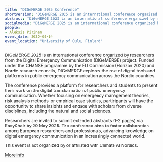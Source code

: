 ```yaml
---
title: "DIGeMERGE 2025 Conference"
shortversion: "DiGeMERGE 2025 is an international conference organized by researchers from the Digital Emergency Communication (DIGeMERGE) project. Funded under the CHANSE programme by the EU Commission (Horizon 2020) and Nordic research councils, DIGeMERGE explores the role of digital tools and platforms in public emergency communication across the Nordic countries. The conference provides a platform for researchers and students to present their work on the digital transformation of public emergency communication. Whether focusing on emergency management theories, risk analysis methods, or empirical case studies, participants will have the opportunity to share insights and engage with scholars from diverse disciplines, including the natural and social sciences."
abstract: "DiGeMERGE 2025 is an international conference organized by researchers from the Digital Emergency Communication (DIGeMERGE) project. Funded under the CHANSE programme by the EU Commission (Horizon 2020) and Nordic research councils, DIGeMERGE explores the role of digital tools and platforms in public emergency communication across the Nordic countries. The conference provides a platform for researchers and students to present their work on the digital transformation of public emergency communication. Whether focusing on emergency management theories, risk analysis methods, or empirical case studies, participants will have the opportunity to share insights and engage with scholars from diverse disciplines, including the natural and social sciences."
socialmedia: "DiGeMERGE 2025 is an international conference organized by researchers from the Digital Emergency Communication (DIGeMERGE) project. Funded under the CHANSE programme by the EU Commission (Horizon 2020) and Nordic research councils, DIGeMERGE explores the role of digital tools and platforms in public emergency communication across the Nordic countries. The conference provides a platform for researchers and students to present their work on the digital transformation of public emergency communication. Whether focusing on emergency management theories, risk analysis methods, or empirical case studies, participants will have the opportunity to share insights and engage with scholars from diverse disciplines, including the natural and social sciences."
people:
- Aleksis Pirinen
event_date: 2025-08-14
event_location: "University of Oulu, Finland"
--- 
```


DiGeMERGE 2025 is an international conference organized by researchers from the Digital Emergency Communication (DIGeMERGE) project. Funded under the CHANSE programme by the EU Commission (Horizon 2020) and Nordic research councils, DIGeMERGE explores the role of digital tools and platforms in public emergency communication across the Nordic countries.

The conference provides a platform for researchers and students to present their work on the digital transformation of public emergency communication. Whether focusing on emergency management theories, risk analysis methods, or empirical case studies, participants will have the opportunity to share insights and engage with scholars from diverse disciplines, including the natural and social sciences.

Researchers are invited to submit extended abstracts (1-2 pages) via EasyChair by 20 May 2025. The conference aims to foster collaboration among European researchers and professionals, advancing knowledge on digital emergency communication in an increasingly connected world.

This event is not organized by or affiliated with Climate AI Nordics.

[More info](https://digemerge2025.com/)
